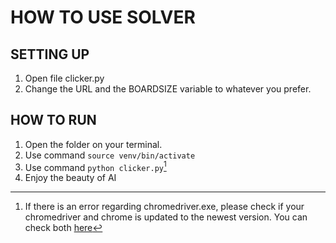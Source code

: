 # HOW TO USE SOLVER
## SETTING UP
1. Open file clicker.py
2. Change the URL and the BOARDSIZE variable to whatever you prefer.

## HOW TO RUN
1. Open the folder on your terminal. 
2. Use command ```source venv/bin/activate```
3. Use command ```python clicker.py```[^1]
4. Enjoy the beauty of AI

[^1]: If there is an error regarding chromedriver.exe, please check if your chromedriver and chrome is updated to the newest version. You can check both [here](https://googlechromelabs.github.io/chrome-for-testing/)
